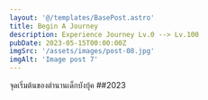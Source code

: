 ```yaml
---
layout: '@/templates/BasePost.astro'
title: Begin A Journey
description: Experience Journey Lv.0 --> Lv.100
pubDate: 2023-05-15T00:00:00Z
imgSrc: '/assets/images/post-08.jpg'
imgAlt: 'Image post 7'
---
```


จุดเริ่มต้นของตำนานเด็กบังบุ้ค ##2023
